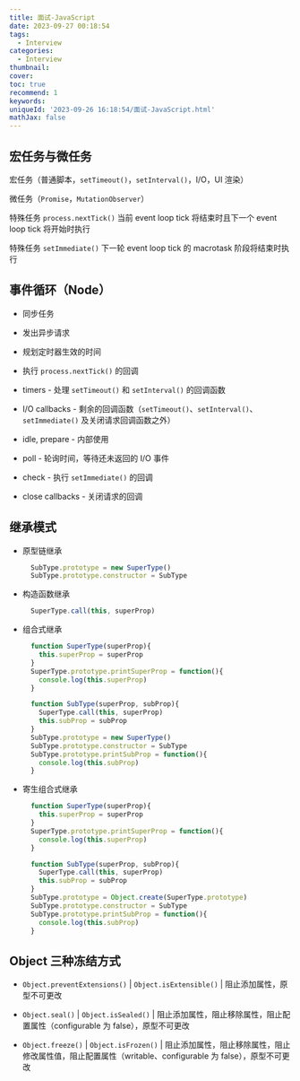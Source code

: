 ```yaml
---
title: 面试-JavaScript
date: 2023-09-27 00:18:54
tags:
  - Interview
categories:
  - Interview
thumbnail:
cover:
toc: true
recommend: 1
keywords:
uniqueId: '2023-09-26 16:18:54/面试-JavaScript.html'
mathJax: false
---
```


## 宏任务与微任务

宏任务（普通脚本，`setTimeout()`，`setInterval()`，I/O，UI 渲染）

微任务（`Promise`，`MutationObserver`）

特殊任务 `process.nextTick()` 当前 event loop tick 将结束时且下一个 event loop tick 将开始时执行

特殊任务 `setImmediate()` 下一轮 event loop tick 的 macrotask 阶段将结束时执行

## 事件循环（Node）

- 同步任务
- 发出异步请求
- 规划定时器生效的时间
- 执行 `process.nextTick()` 的回调

- timers - 处理 `setTimeout()` 和 `setInterval()` 的回调函数
- I/O callbacks - 剩余的回调函数（`setTimeout()`、`setInterval()`、`setImmediate()` 及关闭请求回调函数之外）
- idle, prepare - 内部使用
- poll - 轮询时间，等待还未返回的 I/O 事件
- check - 执行 `setImmediate()` 的回调
- close callbacks - 关闭请求的回调

## 继承模式

- 原型链继承

  ```js
    SubType.prototype = new SuperType()
    SubType.prototype.constructor = SubType
  ```

- 构造函数继承

  ```js
    SuperType.call(this, superProp)
  ```

- 组合式继承

  ```js
    function SuperType(superProp){
      this.superProp = superProp
    }
    SuperType.prototype.printSuperProp = function(){
      console.log(this.superProp)
    }

    function SubType(superProp, subProp){
      SuperType.call(this, superProp)
      this.subProp = subProp
    }
    SubType.prototype = new SuperType()
    SubType.prototype.constructor = SubType
    SubType.prototype.printSubProp = function(){
      console.log(this.subProp)
    }
  ```

- 寄生组合式继承

  ```js
    function SuperType(superProp){
      this.superProp = superProp
    }
    SuperType.prototype.printSuperProp = function(){
      console.log(this.superProp)
    }

    function SubType(superProp, subProp){
      SuperType.call(this, superProp)
      this.subProp = subProp
    }
    SubType.prototype = Object.create(SuperType.prototype)
    SubType.prototype.constructor = SubType
    SubType.prototype.printSubProp = function(){
      console.log(this.subProp)
    }
  ```

## Object 三种冻结方式

- `Object.preventExtensions()` | `Object.isExtensible()` | 阻止添加属性，原型不可更改

- `Object.seal()` | `Object.isSealed()` | 阻止添加属性，阻止移除属性，阻止配置属性（configurable 为 false），原型不可更改

- `Object.freeze()` | `Object.isFrozen()` | 阻止添加属性，阻止移除属性，阻止修改属性值，阻止配置属性（writable、configurable 为 false），原型不可更改
